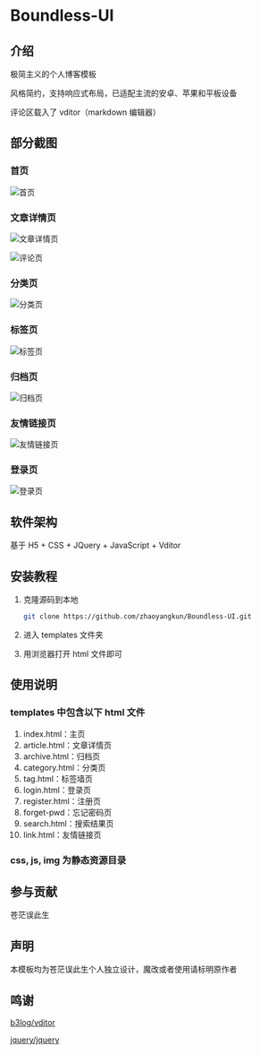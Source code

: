 # Boundless-UI

## 介绍

极简主义的个人博客模板

风格简约，支持响应式布局，已适配主流的安卓、苹果和平板设备

评论区载入了 vditor（markdown 编辑器）

## 部分截图

### 首页

![首页](https://i.loli.net/2020/05/16/Qa8SwhRCyNLUGe3.png)

### 文章详情页

![文章详情页](https://i.loli.net/2020/05/16/pVI5t2TfeKCWSir.png)

![评论页](https://i.loli.net/2020/05/16/4Xbmgr61utPWyvG.png)

### 分类页

![分类页](https://i.loli.net/2020/05/16/goxWuCARvQ1nBp7.png)

### 标签页

![标签页](https://i.loli.net/2020/05/16/3wbAX2hli9VFj4f.png)

### 归档页

![归档页](https://i.loli.net/2020/05/16/l74tzj8H2KxTdMp.png)

### 友情链接页

![友情链接页](https://i.loli.net/2020/05/16/kuKdmvBhVo49bLp.png)

### 登录页

![登录页](https://i.loli.net/2020/05/16/mCHg9pXfWoYn1ec.png)

## 软件架构

基于 H5 + CSS + JQuery + JavaScript + Vditor

## 安装教程

1. 克隆源码到本地

    ```bash
    git clone https://github.com/zhaoyangkun/Boundless-UI.git
    ```

2. 进入 templates 文件夹

3. 用浏览器打开 html 文件即可

## 使用说明

### templates 中包含以下 html 文件

1. index.html：主页
2. article.html：文章详情页
3. archive.html：归档页
4. category.html：分类页
5. tag.html：标签墙页
6. login.html：登录页
7. register.html：注册页
8. forget-pwd：忘记密码页
9. search.html：搜索结果页
10. link.html：友情链接页

### css, js, img 为静态资源目录

## 参与贡献

苍茫误此生

## 声明

本模板均为苍茫误此生个人独立设计，魔改或者使用请标明原作者

## 鸣谢

[b3log/vditor](https://github.com/b3log/vditor)

[jquery/jquery](https://github.com/jquery/jquery)









